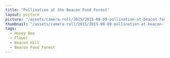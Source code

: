 ```yaml
---
title: "Pollination at the Beacon Food Forest"
layout: picture
picture: "/assets/camera-roll/2015/2015-08-09-pollination-at-beacon-food-forest/20150809_203802712_iOS.jpg"
thumbnail: "/assets/camera-roll/2015/2015-08-09-pollination-at-beacon-food-forest/20150809_203802712_iOS-thumbnail.jpg"
tags:
  - Honey Bee
  - Flower
  - Beacon Hill
  - Beacon Food Forest
---
```

